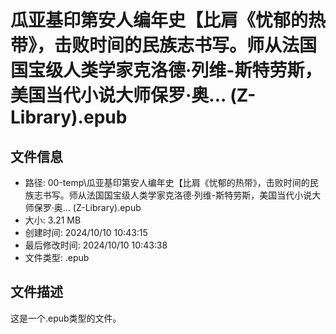 ﻿# 瓜亚基印第安人编年史【比肩《忧郁的热带》，击败时间的民族志书写。师从法国国宝级人类学家克洛德·列维-斯特劳斯，美国当代小说大师保罗·奥... (Z-Library).epub

## 文件信息
- 路径: 00-temp\瓜亚基印第安人编年史【比肩《忧郁的热带》，击败时间的民族志书写。师从法国国宝级人类学家克洛德·列维-斯特劳斯，美国当代小说大师保罗·奥... (Z-Library).epub
- 大小: 3.21 MB
- 创建时间: 2024/10/10 10:43:15
- 最后修改时间: 2024/10/10 10:43:38
- 文件类型: .epub

## 文件描述
这是一个.epub类型的文件。


